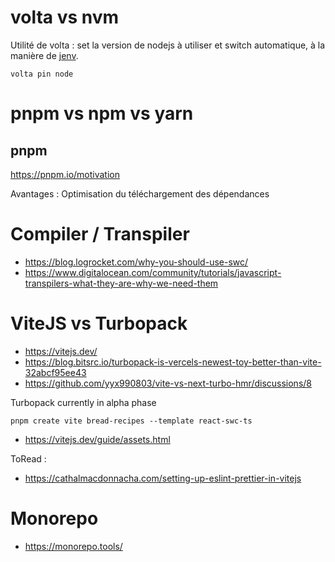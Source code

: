 # volta vs nvm
Utilité de volta : set la version de nodejs à utiliser et switch automatique, à la manière de [jenv](https://github.com/jenv/jenv).

`volta pin node`

# pnpm vs npm vs yarn
## pnpm
https://pnpm.io/motivation

Avantages : Optimisation du téléchargement des dépendances

# Compiler / Transpiler
- https://blog.logrocket.com/why-you-should-use-swc/
- https://www.digitalocean.com/community/tutorials/javascript-transpilers-what-they-are-why-we-need-them


# ViteJS vs Turbopack
- https://vitejs.dev/
- https://blog.bitsrc.io/turbopack-is-vercels-newest-toy-better-than-vite-32abcf95ee43
- https://github.com/yyx990803/vite-vs-next-turbo-hmr/discussions/8

Turbopack currently in alpha phase

`pnpm create vite bread-recipes --template react-swc-ts`

- https://vitejs.dev/guide/assets.html

ToRead :
- https://cathalmacdonnacha.com/setting-up-eslint-prettier-in-vitejs

# Monorepo
- https://monorepo.tools/
